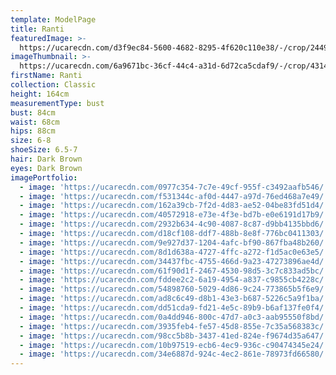 ```yaml
---
template: ModelPage
title: Ranti
featuredImage: >-
  https://ucarecdn.com/d3f9ec84-5600-4682-8295-4f620c110e38/-/crop/2449x1357/0,0/-/preview/
imageThumbnail: >-
  https://ucarecdn.com/6a9671bc-36cf-44c4-a31d-6d72ca5cdaf9/-/crop/4314x5236/527,180/-/preview/
firstName: Ranti
collection: Classic
height: 164cm
measurementType: bust
bust: 84cm
waist: 68cm
hips: 88cm
size: 6-8
shoeSize: 6.5-7
hair: Dark Brown
eyes: Dark Brown
imagePortfolio:
  - image: 'https://ucarecdn.com/0977c354-7c7e-49cf-955f-c3492aafb546/'
  - image: 'https://ucarecdn.com/f531344c-af0d-4447-a97d-76ed468a7e49/'
  - image: 'https://ucarecdn.com/162a39cb-7f2d-4d83-ae52-04be83fd51d4/'
  - image: 'https://ucarecdn.com/40572918-e73e-4f3e-bd7b-e0e6191d17b9/'
  - image: 'https://ucarecdn.com/2932b634-4c90-4087-8c87-d9bb4135bbd6/'
  - image: 'https://ucarecdn.com/d18cf108-ddf7-488b-8e8f-776bc0411303/'
  - image: 'https://ucarecdn.com/9e927d37-1204-4afc-bf90-867fba48b260/'
  - image: 'https://ucarecdn.com/8d1d638a-4727-4ffc-a272-f1d5ac0e63e5/'
  - image: 'https://ucarecdn.com/34437fbc-4755-466d-9a23-47273896ae4d/'
  - image: 'https://ucarecdn.com/61f90d1f-2467-4530-98d5-3c7c833ad5bc/'
  - image: 'https://ucarecdn.com/fddee2c2-6a19-4954-a837-c9855cb4228c/'
  - image: 'https://ucarecdn.com/54898760-5029-4d86-9c24-773865b5f6e9/'
  - image: 'https://ucarecdn.com/ad8c6c49-d8b1-43e3-b687-5226c5a9f1ba/'
  - image: 'https://ucarecdn.com/dd51cda9-fd21-4e5c-89b9-b6af137fe0f4/'
  - image: 'https://ucarecdn.com/0a4dd946-800c-47d7-a0c3-aab95550f8bd/'
  - image: 'https://ucarecdn.com/3935feb4-fe57-45d8-855e-7c35a568383c/'
  - image: 'https://ucarecdn.com/98cc5b8b-3437-41ed-824e-f9674d35a647/'
  - image: 'https://ucarecdn.com/10b97519-ecb6-4ec9-936c-c90474345e24/'
  - image: 'https://ucarecdn.com/34e6887d-924c-4ec2-861e-78973fd66580/'
---
```


